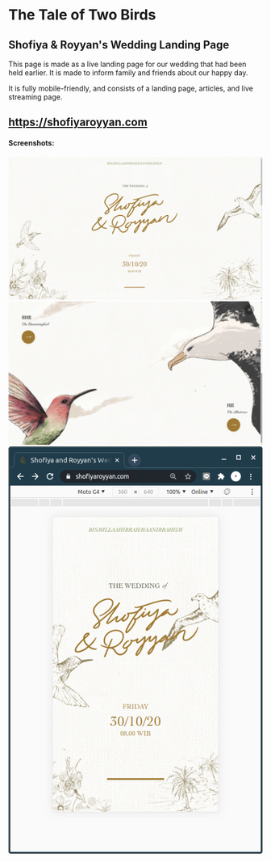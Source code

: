 # The Tale of Two Birds
## Shofiya & Royyan's Wedding Landing Page


This page is made as a live landing page for our wedding that had been held earlier.
It is made to inform family and friends about our happy day.

It is fully mobile-friendly, and consists of a landing page, articles, and live streaming page.

## https://shofiyaroyyan.com

#### Screenshots:

![](img/readme-landingpage.png)
![](img/readme-thetale.png)
![](img/readme-landingpage-mobile.png)